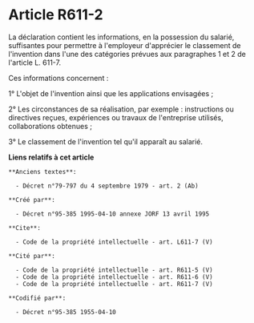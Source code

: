 # Article R611-2

La déclaration contient les informations, en la possession du salarié, suffisantes pour permettre à l'employeur d'apprécier
le classement de l'invention dans l'une des catégories prévues aux paragraphes 1 et 2 de l'article L. 611-7. 

Ces informations concernent : 

1° L'objet de l'invention ainsi que les applications envisagées ; 

2° Les circonstances de sa réalisation, par exemple : instructions ou directives reçues, expériences ou travaux de
l'entreprise utilisés, collaborations obtenues ; 

3° Le classement de l'invention tel qu'il apparaît au salarié.

**Liens relatifs à cet article**

	**Anciens textes**:

	  - Décret n°79-797 du 4 septembre 1979 - art. 2 (Ab)

	**Créé par**:

	  - Décret n°95-385 1995-04-10 annexe JORF 13 avril 1995

	**Cite**:

	  - Code de la propriété intellectuelle - art. L611-7 (V)

	**Cité par**:

	  - Code de la propriété intellectuelle - art. R611-5 (V)
	  - Code de la propriété intellectuelle - art. R611-6 (V)
	  - Code de la propriété intellectuelle - art. R611-7 (V)

	**Codifié par**:

	  - Décret n°95-385 1955-04-10
